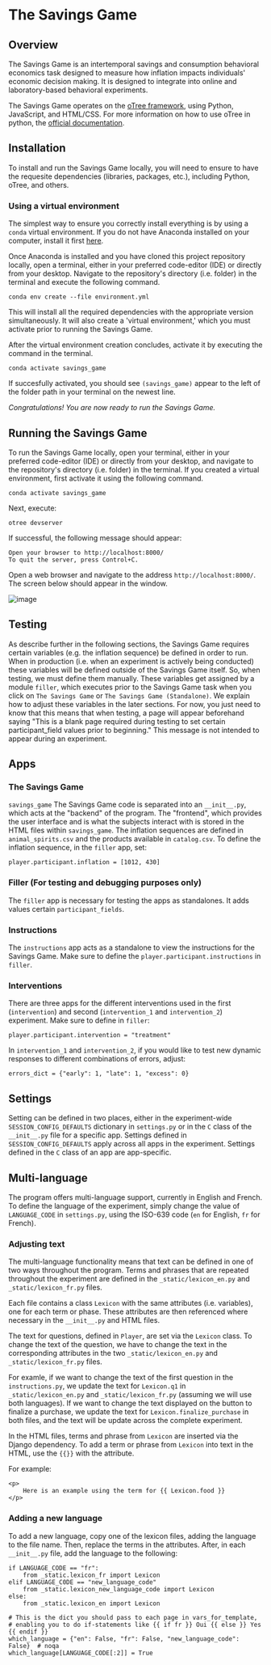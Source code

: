 # The Savings Game

## Overview
The Savings Game is an intertemporal savings and consumption behavioral economics task designed to measure how inflation impacts individuals' economic decision making. It is designed to integrate into online and laboratory-based behavioral experiments.

The Savings Game operates on the [oTree framework](https://www.otree.org/), using Python, JavaScript, and HTML/CSS. For more information on how to use oTree in python, the [official documentation](https://otree.readthedocs.io/en/latest/index.html).

## Installation
To install and run the Savings Game locally, you will need to ensure to have the requesite dependencies (libraries, packages, etc.), including Python, oTree, and others.

### Using a virtual environment
The simplest way to ensure you correctly install everything is by using a `conda` virtual environment. If you do not have Anaconda installed on your computer, install it first [here](https://www.anaconda.com/download).

Once Anaconda is installed and you have cloned this project repository locally, open a terminal, either in your preferred code-editor (IDE) or directly from your desktop. Navigate to the repository's directory (i.e. folder) in the terminal and execute the following command.
```
conda env create --file environment.yml
```
This will install all the required dependencies with the appropriate version simultaneously. It will also create a 'virtual environment,' which you must activate prior to running the Savings Game.

After the virtual environment creation concludes, activate it by executing the command in the terminal.
```
conda activate savings_game
```
If succesfully activated, you should see `(savings_game)` appear to the left of the folder path in your terminal on the newest line. 

*Congratulations! You are now ready to run the Savings Game.*

## Running the Savings Game
To run the Savings Game locally, open your terminal, either in your preferred code-editor (IDE) or directly from your desktop, and navigate to the repository's directory (i.e. folder) in the terminal. If you created a virtual environment, first activate it using the following command.
```
conda activate savings_game
```

Next, execute:
```
otree devserver
```
If successful, the following message should appear:
```
Open your browser to http://localhost:8000/
To quit the server, press Control+C.
```

Open a web browser and navigate to the address `http://localhost:8000/`. The screen below should appear in the window.

![image](https://github.com/le-nate/the_savings_game/assets/99023298/e927dcb3-d6be-4091-bd96-fe6dd7213cb2)

## Testing
As describe further in the following sections, the Savings Game requires certain variables (e.g. the inflation sequence) be defined in order to run. When in production (i.e. when an experiment is actively being conducted) these variables will be defined outside of the Savings Game itself. So, when testing, we must define them manually. These variables get assigned by a module `filler`, which executes prior to the Savings Game task when you click on `The Savings Game` or `The Savings Game (Standalone)`. We explain how to adjust these variables in the later sections. For now, you just need to know that this means that when testing, a page will appear beforehand saying "This is a blank page required during testing to set certain participant_field values prior to beginning." This message is not intended to appear during an experiment.

## Apps
### The Savings Game
`savings_game`
The Savings Game code is separated into an `__init__.py`, which acts at the "backend" of the program. The "frontend", which provides the user interface and is what the subjects interact with is stored in the HTML files within `savings_game`. The inflation sequences are defined in `animal_spirits.csv` and the products available in `catalog.csv`. To define the inflation sequence, in the `filler` app, set: 
```
player.participant.inflation = [1012, 430]
```

### Filler (For testing and debugging purposes only)
The `filler` app is necessary for testing the apps as standalones. It adds values certain `participant_fields`.

### Instructions
The `instructions` app acts as a standalone to view the instructions for the Savings Game. Make sure to define the `player.participant.instructions` in `filler`.

### Interventions
There are three apps for the different interventions used in the first (`intervention`) and second (`intervention_1` and `intervention_2`) experiment. Make sure to define in `filler`:
```
player.participant.intervention = "treatment"
```

In `intervention_1` and `intervention_2`, if you would like to test new dynamic responses to different combinations of errors, adjust:
```
errors_dict = {"early": 1, "late": 1, "excess": 0}
```

## Settings
Setting can be defined in two places, either in the experiment-wide `SESSION_CONFIG_DEFAULTS` dictionary in `settings.py` or in the `C` class of the `__init__.py` file for a specific app. Settings defined in `SESSION_CONFIG_DEFAULTS` apply across all apps in the experiment. Settings defined in the `C` class of an app are app-specific.

## Multi-language
The program offers multi-language support, currently in English and French. To define the language of the experiment, simply change the value of `LANGUAGE_CODE` in `settings.py`, using the ISO-639 code (`en` for English, `fr` for French).

### Adjusting text
The multi-language functionality means that text can be defined in one of two ways throughout the program. Terms and phrases that are repeated throughout the experiment are defined in the `_static/lexicon_en.py` and `_static/lexicon_fr.py` files.

Each file contains a class `Lexicon` with the same attributes (i.e. variables), one for each term or phase. These attributes are then referenced where necessary in the `__init__.py` and HTML files.

The text for questions, defined in `Player`, are set via the `Lexicon` class. To change the text of the question, we have to change the text in the corresponding attributes in the two `_static/lexicon_en.py` and `_static/lexicon_fr.py` files.

For examle, if we want to change the text of the first question in the `instructions.py`, we update the text for `Lexicon.q1` in `_static/lexicon_en.py` and `_static/lexicon_fr.py` (assuming we will use both languages). If we want to change the text displayed on the button to finalize a purchase, we update the text for `Lexicon.finalize_purchase` in both files, and the text will be update across the complete experiment. 

In the HTML files, terms and phrase from `Lexicon` are inserted via the Django dependency. To add a term or phrase from `Lexicon` into text in the HTML, use the `{{}}` with the attribute.

For example:
```
<p>
    Here is an example using the term for {{ Lexicon.food }}
</p>
```

### Adding a new language
To add a new language, copy one of the lexicon files, adding the language to the file name. Then, replace the terms in the attributes. 
After, in each `__init__.py` file, add the language to the following:
```
if LANGUAGE_CODE == "fr":
    from _static.lexicon_fr import Lexicon
elif LANGUAGE_C0DE == "new_language_code"
    from _static.lexicon_new_language_code import Lexicon
else:
    from _static.lexicon_en import Lexicon

# This is the dict you should pass to each page in vars_for_template,
# enabling you to do if-statements like {{ if fr }} Oui {{ else }} Yes {{ endif }}
which_language = {"en": False, "fr": False, "new_language_code": False}  # noqa
which_language[LANGUAGE_CODE[:2]] = True
```
